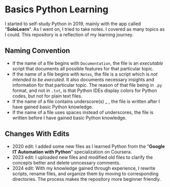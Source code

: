 # Basics Python Learning
I started to self-study Python in 2019, mainly with the app called "**SoloLearn**". As I went on, I tried to take notes. I covered as many topics as I could.
This repository is a reflection of my learning journey.

## Naming Convention
- If the name of a file begins with `Documentation`, the file is an *executable* script that documents all possible features for that particular topic. 
- If the name of a file begins with `Notes`, the file is a script which is *not intended to be executed*. It also documents necessary insights and information for that particular topic. The reason of that file being in `.py` format, and not in `.txt`, is that Python IDEs display colors for Python codes, but not for plain text files.
- If the name of a file contains underscore(s) _ , the file is written after I have gained basic Python knowledge.
- If the name of a file uses spaces instead of underscores, the file is written before I have gained basic Python knowledge.

## Changes With Edits
- 2020 edit: I added some new files as I learned Python from the "**Google IT Automation with Python**" specialization on Coursera.
- 2023 edit: I uploaded new files and modified old files to clarify the concepts better and delete unncessary comments.
- 2024 edit: With my knowledge gained through experience, I rewrite scripts, rename files, and organize them by moving to corresponding directories. The process makes the repository more beginner friendly.
